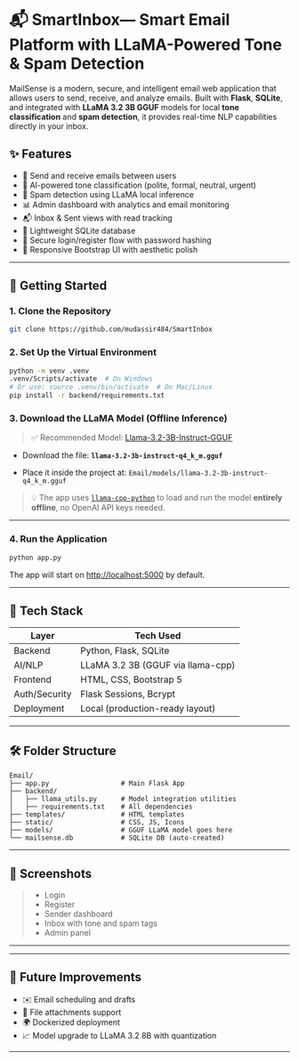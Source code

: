 
# 📬 SmartInbox— Smart Email Platform with LLaMA-Powered Tone & Spam Detection

MailSense is a modern, secure, and intelligent email web application that allows users to send, receive, and analyze emails. Built with **Flask**, **SQLite**, and integrated with **LLaMA 3.2 3B GGUF** models for local **tone classification** and **spam detection**, it provides real-time NLP capabilities directly in your inbox.

## ✨ Features

- 📨 Send and receive emails between users
- 🧠 AI-powered tone classification (polite, formal, neutral, urgent)
- 🚫 Spam detection using LLaMA local inference
- 📊 Admin dashboard with analytics and email monitoring
- 📬 Inbox & Sent views with read tracking
- 🧾 Lightweight SQLite database
- 🔐 Secure login/register flow with password hashing
- 🎨 Responsive Bootstrap UI with aesthetic polish

---

## 🚀 Getting Started

### 1. Clone the Repository

```bash
git clone https://github.com/mudassir484/SmartInbox

````

### 2. Set Up the Virtual Environment

```bash
python -m venv .venv
.venv/Scripts/activate  # On Windows
# Or use: source .venv/bin/activate  # On Mac/Linux
pip install -r backend/requirements.txt
```

### 3. Download the LLaMA Model (Offline Inference)

> ✅ Recommended Model: [Llama-3.2-3B-Instruct-GGUF](https://huggingface.co/bartowski/Llama-3.2-3B-Instruct-GGUF)

* Download the file:
  **`llama-3.2-3b-instruct-q4_k_m.gguf`**

* Place it inside the project at:
  `Email/models/llama-3.2-3b-instruct-q4_k_m.gguf`

> 💡 The app uses [`llama-cpp-python`](https://github.com/abetlen/llama-cpp-python) to load and run the model **entirely offline**, no OpenAI API keys needed.

---

### 4. Run the Application

```bash
python app.py
```

The app will start on [http://localhost:5000](http://localhost:5000) by default.

---

## 🧪 Tech Stack

| Layer         | Tech Used                         |
| ------------- | --------------------------------- |
| Backend       | Python, Flask, SQLite             |
| AI/NLP        | LLaMA 3.2 3B (GGUF via llama-cpp) |
| Frontend      | HTML, CSS, Bootstrap 5            |
| Auth/Security | Flask Sessions, Bcrypt            |
| Deployment    | Local (production-ready layout)   |

---

## 🛠️ Folder Structure

```
Email/
├── app.py                  # Main Flask App
├── backend/
│   ├── llama_utils.py      # Model integration utilities
│   ├── requirements.txt    # All dependencies
├── templates/              # HTML templates
├── static/                 # CSS, JS, Icons
├── models/                 # GGUF LLaMA model goes here
└── mailsense.db            # SQLite DB (auto-created)
```

---

## 📸 Screenshots

>
> * Login
> * Register
> * Sender dashboard
> * Inbox with tone and spam tags
> * Admin panel

---

---

## 🧠 Future Improvements

* ✉️ Email scheduling and drafts
* 📎 File attachments support
* 🌍 Dockerized deployment
* 📈 Model upgrade to LLaMA 3.2 8B with quantization

---                   
